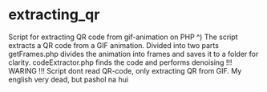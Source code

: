 # extracting_qr
Script for extracting QR code from gif-animation on PHP ^)
The script extracts a QR code from a GIF animation. Divided into two parts
getFrames.php divides the animation into frames and saves it to a folder for clarity.
codeExtractor.php finds the code and performs denoising
!!! WARING !!!
Script dont read QR-code,  only extracting QR from GIF.
My english very dead, but pashol na hui
